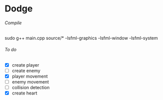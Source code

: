 # Dodge

###### Compile

sudo g++ main.cpp source/* -lsfml-graphics -lsfml-window -lsfml-system

###### To do

- [x] create player
- [ ] create enemy
- [x] player movement
- [ ] enemy movement
- [ ] collision detection
- [x] create heart
